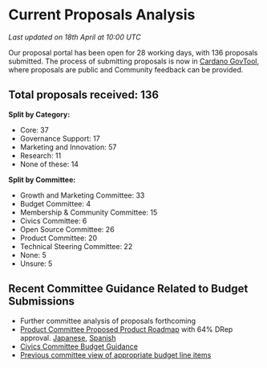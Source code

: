 # Current Proposals Analysis

_Last updated on 18th April at 10:00 UTC_

Our proposal portal has been open for 28 working days, with 136 proposals submitted. The process of submitting proposals is now in [Cardano GovTool](https://gov.tools/budget_discussion), where proposals are public and Community feedback can be provided.

## **Total proposals received: 136**&#x20;

**Split by Category:**

* Core: 37&#x20;
* Governance Support: 17&#x20;
* Marketing and Innovation: 57 &#x20;
* Research: 11 &#x20;
* None of these: 14 &#x20;

**Split by Committee:**

* Growth and Marketing Committee: 33
* Budget Committee: 4
* Membership & Community Committee: 15
* Civics Committee: 6 &#x20;
* Open Source Committee: 26
* Product Committee: 20&#x20;
* Technical Steering Committee: 22&#x20;
* None: 5&#x20;
* Unsure: 5







## Recent Committee Guidance Related to Budget Submissions

* Further committee analysis of proposals forthcoming
* [Product Committee Proposed Product Roadmap](https://gov.tools/outcomes/governance_actions/56f39054758f1a3cedc1de9225d66bf270b62dfdbfbc5399f1d6d43aceffc636#0) with 64% DRep approval. [Japanese](https://committees.docs.intersectmbo.org/intersect-product-committee/committee-outcomes/2025-cardanos-roadmap/2025-proposed-cardano-roadmap/2025-proposed-cardano-roadmap-japanese-translation), [Spanish](https://committees.docs.intersectmbo.org/intersect-product-committee/committee-outcomes/2025-cardanos-roadmap/2025-proposed-cardano-roadmap/2025-proposed-cardano-roadmap-spanish-translation)
* [Civics Committee Budget Guidance](https://committees.docs.intersectmbo.org/intersect-civics-committee/about/civics-committee-budget-guidance)
* [Previous committee view of appropriate budget line items](https://docs.google.com/spreadsheets/d/1XNcaZmjfz5Q6ZNwNSLBNaZtrZf58tD7bun2Tz7-GSK4/edit?gid=1980523364#gid=1980523364)

